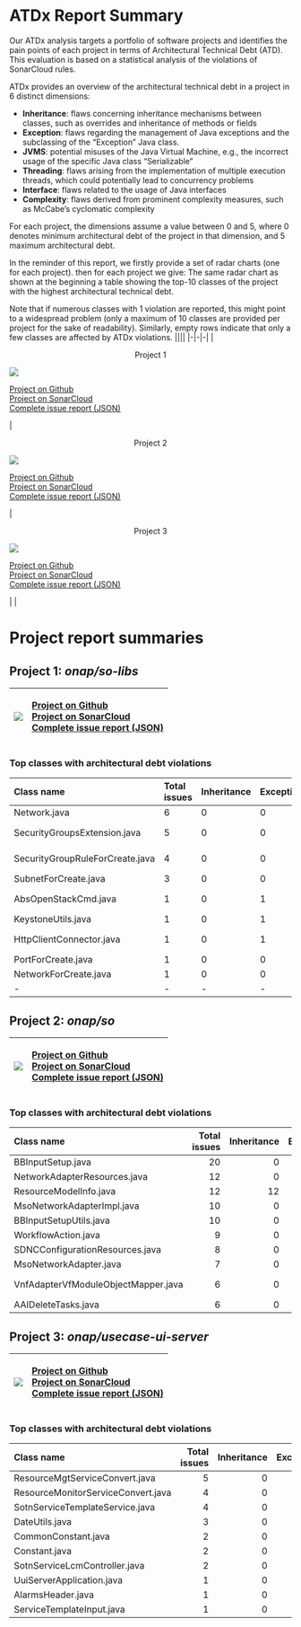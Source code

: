 # ATDx Report Summary
Our ATDx analysis targets a portfolio of software projects and identifies the pain points of each project in terms of Architectural Technical Debt (ATD). This evaluation is based on a statistical analysis of the violations of SonarCloud rules.

ATDx provides an overview of the architectural technical debt in a project  in 6 distinct dimensions:
* **Inheritance**: flaws concerning inheritance mechanisms between classes, such as overrides and inheritance of methods or fields
* **Exception**: flaws regarding the management of Java exceptions and the subclassing of the “Exception” Java class.
* **JVMS**: potential misuses of the Java Virtual Machine, e.g., the incorrect usage of the specific Java class “Serializable”
* **Threading**: flaws arising from the implementation of multiple execution threads, which could potentially lead to concurrency problems
* **Interface**: flaws related to the usage of Java interfaces
* **Complexity**: flaws derived from prominent complexity measures, such as McCabe’s cyclomatic complexity

For each project, the dimensions assume a value between 0 and 5, where 0 denotes minimum architectural debt of the project in that dimension, and 5 maximum architectural debt.

In the reminder of this report, we firstly provide a set of radar charts (one for each project). then for each project we give:
The same radar chart as shown at the beginning
 a table showing the top-10 classes of the project with the highest architectural technical debt.

Note that if numerous classes with 1 violation are reported, this might point to a widespread problem (only a maximum of 10 classes are provided per project for the sake of readability). Similarly, empty rows indicate that only a few classes are affected by ATDx violations.
||||
|-|-|-|
|<p align="center">Project 1</p><img src="https://github.com/robertoverdecchia/ATDx_report_sandbox/blob/master/plots/onap_so-libs.jpg"/> <p style="text-align:left">[Project on Github](https://github.com/onap/so-libs) <br> [Project on SonarCloud ](https://sonarcloud.io/dashboard?id=onap_so-libs) <br> [Complete issue report (JSON)](https://github.com/robertoverdecchia/ATDx_report_sandbox/blob/master/jsons/onap_so-libs.json)</p>|<p align="center">Project 2</p><img src="https://github.com/robertoverdecchia/ATDx_report_sandbox/blob/master/plots/onap_so.jpg"/> <p style="text-align:left">[Project on Github](https://github.com/onap/so) <br> [Project on SonarCloud ](https://sonarcloud.io/dashboard?id=onap_so) <br> [Complete issue report (JSON)](https://github.com/robertoverdecchia/ATDx_report_sandbox/blob/master/jsons/onap_so.json)</p>|<p align="center">Project 3</p><img src="https://github.com/robertoverdecchia/ATDx_report_sandbox/blob/master/plots/onap_usecase-ui-server.jpg"/> <p style="text-align:left">[Project on Github](https://github.com/onap/usecase-ui-server) <br> [Project on SonarCloud ](https://sonarcloud.io/dashboard?id=onap_usecase-ui-server) <br> [Complete issue report (JSON)](https://github.com/robertoverdecchia/ATDx_report_sandbox/blob/master/jsons/onap_usecase-ui-server.json)</p>
 | |

# Project report summaries
## Project 1: _onap/so-libs_
|<img src="https://github.com/robertoverdecchia/ATDx_report_sandbox/blob/master/plots/onap_so-libs.jpg"/>|<p style="text-align:left">[Project on Github](https://github.com/onap/so-libs) <br> [Project on SonarCloud ](https://sonarcloud.io/dashboard?id=onap_so-libs) <br> [Complete issue report (JSON)](https://github.com/robertoverdecchia/ATDx_report_sandbox/blob/master/jsons/onap_so-libs.json)</p>
|-|-|
### Top classes with architectural debt violations
| Class name                      | Total issues   | Inheritance   | Exception   | JVMS   | Interface   | Threading   | Complexity   | Fully qualified class name                                                                                       |
|:--------------------------------|:---------------|:--------------|:------------|:-------|:------------|:------------|:-------------|:-----------------------------------------------------------------------------------------------------------------|
| Network.java                    | 6              | 0             | 0           | 0      | 6           | 0           | 0            | quantum-model/src/main/java/com/woorea/openstack/quantum/model/Network.java                                      |
| SecurityGroupsExtension.java    | 5              | 0             | 0           | 0      | 5           | 0           | 0            | nova-client/src/main/java/com/woorea/openstack/nova/api/extensions/SecurityGroupsExtension.java                  |
| SecurityGroupRuleForCreate.java | 4              | 0             | 0           | 0      | 4           | 0           | 0            | nova-model/src/main/java/com/woorea/openstack/nova/model/SecurityGroupRuleForCreate.java                         |
| SubnetForCreate.java            | 3              | 0             | 0           | 0      | 3           | 0           | 0            | quantum-model/src/main/java/com/woorea/openstack/quantum/model/SubnetForCreate.java                              |
| AbsOpenStackCmd.java            | 1              | 0             | 1           | 0      | 0           | 0           | 0            | quantum-client/src/main/java/com/woorea/openstack/quantum/api/query/AbsOpenStackCmd.java                         |
| KeystoneUtils.java              | 1              | 0             | 1           | 0      | 0           | 0           | 0            | keystone-client/src/main/java/com/woorea/openstack/keystone/utils/KeystoneUtils.java                             |
| HttpClientConnector.java        | 1              | 0             | 1           | 0      | 0           | 0           | 0            | openstack-client-connectors/http-connector/src/main/java/com/woorea/openstack/connector/HttpClientConnector.java |
| PortForCreate.java              | 1              | 0             | 0           | 0      | 1           | 0           | 0            | quantum-model/src/main/java/com/woorea/openstack/quantum/model/PortForCreate.java                                |
| NetworkForCreate.java           | 1              | 0             | 0           | 0      | 1           | 0           | 0            | quantum-model/src/main/java/com/woorea/openstack/quantum/model/NetworkForCreate.java                             |
| -                               | -              | -             | -           | -      | -           | -           | -            | -                                                                                                                |

## Project 2: _onap/so_
|<img src="https://github.com/robertoverdecchia/ATDx_report_sandbox/blob/master/plots/onap_so.jpg"/>|<p style="text-align:left">[Project on Github](https://github.com/onap/so) <br> [Project on SonarCloud ](https://sonarcloud.io/dashboard?id=onap_so) <br> [Complete issue report (JSON)](https://github.com/robertoverdecchia/ATDx_report_sandbox/blob/master/jsons/onap_so.json)</p>
|-|-|
### Top classes with architectural debt violations
| Class name                          |   Total issues |   Inheritance |   Exception |   JVMS |   Interface |   Threading |   Complexity | Fully qualified class name                                                                                 |
|:------------------------------------|---------------:|--------------:|------------:|-------:|------------:|------------:|-------------:|:-----------------------------------------------------------------------------------------------------------|
| BBInputSetup.java                   |             20 |             0 |          16 |      0 |           4 |           0 |            0 | bpmn/MSOCommonBPMN/src/main/java/org/onap/so/bpmn/servicedecomposition/tasks/BBInputSetup.java             |
| NetworkAdapterResources.java        |             12 |             0 |          10 |      0 |           2 |           0 |            0 | bpmn/so-bpmn-tasks/src/main/java/org/onap/so/client/orchestration/NetworkAdapterResources.java             |
| ResourceModelInfo.java              |             12 |            12 |           0 |      0 |           0 |           0 |            0 | bpmn/so-bpmn-tasks/src/main/java/org/onap/so/client/oof/beans/ResourceModelInfo.java                       |
| MsoNetworkAdapterImpl.java          |             10 |             0 |           1 |      0 |           9 |           0 |            0 | adapters/mso-openstack-adapters/src/main/java/org/onap/so/adapters/network/MsoNetworkAdapterImpl.java      |
| BBInputSetupUtils.java              |             10 |             0 |          10 |      0 |           0 |           0 |            0 | bpmn/MSOCommonBPMN/src/main/java/org/onap/so/bpmn/servicedecomposition/tasks/BBInputSetupUtils.java        |
| WorkflowAction.java                 |              9 |             0 |           6 |      0 |           3 |           0 |            0 | bpmn/so-bpmn-tasks/src/main/java/org/onap/so/bpmn/infrastructure/workflow/tasks/WorkflowAction.java        |
| SDNCConfigurationResources.java     |              8 |             0 |           8 |      0 |           0 |           0 |            0 | bpmn/so-bpmn-tasks/src/main/java/org/onap/so/client/orchestration/SDNCConfigurationResources.java          |
| MsoNetworkAdapter.java              |              7 |             0 |           0 |      0 |           7 |           0 |            0 | adapters/mso-openstack-adapters/src/main/java/org/onap/so/adapters/network/MsoNetworkAdapter.java          |
| VnfAdapterVfModuleObjectMapper.java |              6 |             0 |           5 |      0 |           1 |           0 |            0 | bpmn/so-bpmn-tasks/src/main/java/org/onap/so/client/adapter/vnf/mapper/VnfAdapterVfModuleObjectMapper.java |
| AAIDeleteTasks.java                 |              6 |             0 |           6 |      0 |           0 |           0 |            0 | bpmn/so-bpmn-tasks/src/main/java/org/onap/so/bpmn/infrastructure/aai/tasks/AAIDeleteTasks.java             |

## Project 3: _onap/usecase-ui-server_
|<img src="https://github.com/robertoverdecchia/ATDx_report_sandbox/blob/master/plots/onap_usecase-ui-server.jpg"/>|<p style="text-align:left">[Project on Github](https://github.com/onap/usecase-ui-server) <br> [Project on SonarCloud ](https://sonarcloud.io/dashboard?id=onap_usecase-ui-server) <br> [Complete issue report (JSON)](https://github.com/robertoverdecchia/ATDx_report_sandbox/blob/master/jsons/onap_usecase-ui-server.json)</p>
|-|-|
### Top classes with architectural debt violations
| Class name                         |   Total issues |   Inheritance |   Exception |   JVMS |   Interface |   Threading |   Complexity | Fully qualified class name                                                                          |
|:-----------------------------------|---------------:|--------------:|------------:|-------:|------------:|------------:|-------------:|:----------------------------------------------------------------------------------------------------|
| ResourceMgtServiceConvert.java     |              5 |             0 |           5 |      0 |           0 |           0 |            0 | server/src/main/java/org/onap/usecaseui/server/service/nsmf/impl/ResourceMgtServiceConvert.java     |
| ResourceMonitorServiceConvert.java |              4 |             0 |           4 |      0 |           0 |           0 |            0 | server/src/main/java/org/onap/usecaseui/server/service/nsmf/impl/ResourceMonitorServiceConvert.java |
| SotnServiceTemplateService.java    |              4 |             0 |           4 |      0 |           0 |           0 |            0 | server/src/main/java/org/onap/usecaseui/server/service/lcm/SotnServiceTemplateService.java          |
| DateUtils.java                     |              3 |             0 |           2 |      0 |           1 |           0 |            0 | server/src/main/java/org/onap/usecaseui/server/util/DateUtils.java                                  |
| CommonConstant.java                |              2 |             0 |           0 |      0 |           2 |           0 |            0 | server/src/main/java/org/onap/usecaseui/server/constant/CommonConstant.java                         |
| Constant.java                      |              2 |             0 |           0 |      0 |           2 |           0 |            0 | server/src/main/java/org/onap/usecaseui/server/constant/Constant.java                               |
| SotnServiceLcmController.java      |              2 |             0 |           2 |      0 |           0 |           0 |            0 | server/src/main/java/org/onap/usecaseui/server/controller/lcm/SotnServiceLcmController.java         |
| UuiServerApplication.java          |              1 |             0 |           0 |      0 |           1 |           0 |            0 | server/src/main/java/org/onap/usecaseui/server/UuiServerApplication.java                            |
| AlarmsHeader.java                  |              1 |             0 |           0 |      0 |           1 |           0 |            0 | server/src/main/java/org/onap/usecaseui/server/bean/AlarmsHeader.java                               |
| ServiceTemplateInput.java          |              1 |             0 |           0 |      0 |           1 |           0 |            0 | server/src/main/java/org/onap/usecaseui/server/bean/lcm/ServiceTemplateInput.java                   |

